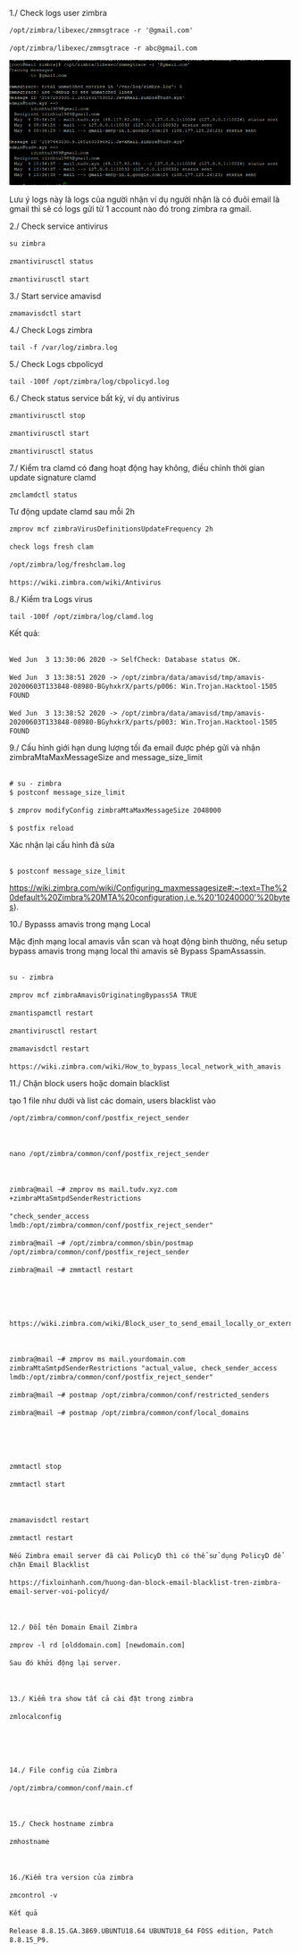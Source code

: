 1./ Check logs user zimbra

```
/opt/zimbra/libexec/zmmsgtrace -r '@gmail.com'

/opt/zimbra/libexec/zmmsgtrace -r​​ abc@gmail.com

```

<img src="imgservices/805.png">

Lưu ý logs này là logs của người nhận ví dụ​​ người nhận là có đuôi email là gmail thì sẽ​​ có logs gửi từ​​ 1 account nào đó trong zimbra ra gmail.

2./ Check service antivirus

```
su zimbra

zmantivirusctl status

zmantivirusctl start
```

3./ Start service amavisd

```
zmamavisdctl start

```
4./ Check Logs zimbra

```
tail -f /var/log/zimbra.log

```

5./ Check Logs cbpolicyd

```
tail -100f /opt/zimbra/log/cbpolicyd.log
```

6./ Check status service bất kỳ, ví dụ​​ antivirus

```
zmantivirusctl stop

zmantivirusctl start

zmantivirusctl status

```

7./ Kiểm tra clamd có đang hoạt động hay không, điều chỉnh thời gian update signature clamd

```
zmclamdctl status
```

Tư động update clamd sau mỗi 2h

```
zmprov mcf zimbraVirusDefinitionsUpdateFrequency 2h

check logs fresh clam

/opt/zimbra/log/freshclam.log

https://wiki.zimbra.com/wiki/Antivirus

```

8./ Kiểm tra Logs virus

```
tail -100f /opt/zimbra/log/clamd.log
```

Kết quả:​​ 
```

Wed Jun ​​ 3 13:30:06 2020 -> SelfCheck: Database status OK.

Wed Jun ​​ 3 13:38:51 2020 -> /opt/zimbra/data/amavisd/tmp/amavis-20200603T133848-08980-BGyhxkrX/parts/p006: Win.Trojan.Hacktool-1505 FOUND

Wed Jun ​​ 3 13:38:52 2020 -> /opt/zimbra/data/amavisd/tmp/amavis-20200603T133848-08980-BGyhxkrX/parts/p003: Win.Trojan.Hacktool-1505 FOUND
```

9./ Cấu hình giới hạn dung lượng tối đa email được phép gửi và nhận zimbraMtaMaxMessageSize and message_size_limit
```

# su - zimbra
$ postconf message_size_limit

$ zmprov modifyConfig zimbraMtaMaxMessageSize 2048000

$ postfix reload
```

Xác nhận lại cấu hình đã sửa

```

$ postconf message_size_limit
```

https://wiki.zimbra.com/wiki/Configuring_maxmessagesize#:~:text=The%20default%20Zimbra%20MTA%20configuration,i.e.%20'10240000'%20bytes).

10./ Bypasss amavis trong mạng Local

Mặc định mạng local amavis vẫn scan và hoạt động bình thường, nếu setup bypass amavis trong mạng local thì amavis sẽ​​ Bypass SpamAssassin.
```

su - zimbra

zmprov mcf zimbraAmavisOriginatingBypassSA TRUE​​ 

zmantispamctl restart​​ 

zmantivirusctl restart​​ 

zmamavisdctl restart​​ 

https://wiki.zimbra.com/wiki/How_to_bypass_local_network_with_amavis

```

11./ Chặn block users hoặc domain blacklist


tạo 1 file như dưới và list các domain, users blacklist vào

```
/opt/zimbra/common/conf/postfix_reject_sender​​ 

 

nano /opt/zimbra/common/conf/postfix_reject_sender

 

zimbra@mail ~# zmprov ms mail.tudv.xyz.com​​ +zimbraMtaSmtpdSenderRestrictions 

"check_sender_access lmdb:/opt/zimbra/common/conf/postfix_reject_sender"

zimbra@mail ~# /opt/zimbra/common/sbin/postmap /opt/zimbra/common/conf/postfix_reject_sender

zimbra@mail ~# zmmtactl restart

 

 

https://wiki.zimbra.com/wiki/Block_user_to_send_email_locally_or_externally

 

zimbra@mail ~# zmprov ms mail.yourdomain.com zimbraMtaSmtpdSenderRestrictions "actual_value, check_sender_access lmdb:/opt/zimbra/common/conf/postfix_reject_sender"

zimbra@mail ~# postmap /opt/zimbra/common/conf/restricted_senders

zimbra@mail ~# postmap /opt/zimbra/common/conf/local_domains

 

 

zmmtactl stop

zmmtactl start

 

zmamavisdctl restart

zmmtactl restart

Nếu Zimbra email server đã cài PolicyD thì có thể​​ sử dụng PolicyD​​ để chặn Email Blacklist

https://fixloinhanh.com/huong-dan-block-email-blacklist-tren-zimbra-email-server-voi-policyd/

 

12./​​ Đổi tên Domain​​ Email Zimbra

zmprov -l rd [olddomain.com] [newdomain.com]

Sau đó khởi động lại server.

 

13./​​ Kiểm tra show tất cả​​ cài đặt trong zimbra

zmlocalconfig

 



14./ File config của Zimbra​​ 

/opt/zimbra/common/conf/main.cf

 

15./​​ Check hostname zimbra

zmhostname 

 

16./Kiểm tra version của zimbra

zmcontrol -v

Kết quả​​ 

Release 8.8.15.GA.3869.UBUNTU18.64 UBUNTU18_64 FOSS edition, Patch 8.8.15_P9.

 
